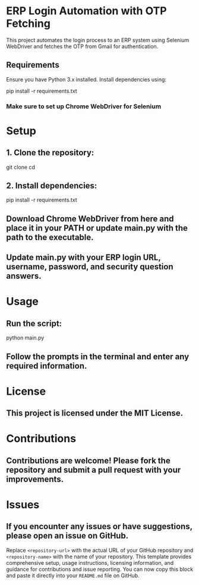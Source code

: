 # ERP Login Automation with OTP Fetching

This project automates the login process to an ERP system using Selenium WebDriver and fetches the OTP from Gmail for authentication.

## Requirements

Ensure you have Python 3.x installed. Install dependencies using:


pip install -r requirements.txt

### Make sure to set up Chrome WebDriver for Selenium

# Setup
## 1. Clone the repository:

git clone <repository-url>
cd <repository-name>


## 2. Install dependencies:
pip install -r requirements.txt

## Download Chrome WebDriver from here and place it in your PATH or update main.py with the path to the executable.

## Update main.py with your ERP login URL, username, password, and security question answers.

# Usage
## Run the script:
python main.py

## Follow the prompts in the terminal and enter any required information.

# License
## This project is licensed under the MIT License.

# Contributions
## Contributions are welcome! Please fork the repository and submit a pull request with your improvements.

# Issues
## If you encounter any issues or have suggestions, please open an issue on GitHub.

Replace `<repository-url>` with the actual URL of your GitHub repository and `<repository-name>` with the name of your repository. This template provides comprehensive setup, usage instructions, licensing information, and guidance for contributions and issue reporting. You can now copy this block and paste it directly into your `README.md` file on GitHub.

```bash